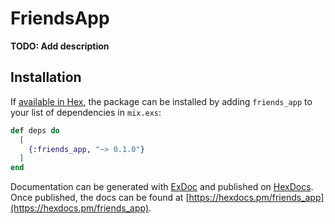 # FriendsApp

**TODO: Add description**

## Installation

If [available in Hex](https://hex.pm/docs/publish), the package can be installed
by adding `friends_app` to your list of dependencies in `mix.exs`:

```elixir
def deps do
  [
    {:friends_app, "~> 0.1.0"}
  ]
end
```

Documentation can be generated with [ExDoc](https://github.com/elixir-lang/ex_doc)
and published on [HexDocs](https://hexdocs.pm). Once published, the docs can
be found at [https://hexdocs.pm/friends_app](https://hexdocs.pm/friends_app).

